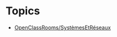 # Topics

* [OpenClassRooms/SystèmesEtRéseaux](https://openclassrooms.com/fr/search?page=1&query=&categories=Syst%C3%A8mes%20%26%20R%C3%A9seaux&language=fr&type=course)
